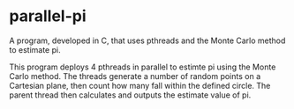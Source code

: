 # parallel-pi
A program, developed in C, that uses pthreads and the Monte Carlo method to estimate pi.

This program deploys 4 pthreads in parallel to estimte pi using the Monte Carlo method. The threads generate a number of random points on a Cartesian plane, then count how many fall within the defined circle. The parent thread then calculates and outputs the estimate value of pi.
